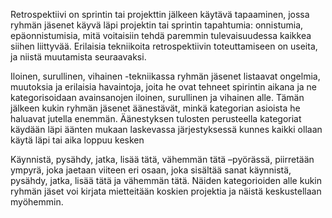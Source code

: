 Retrospektiivi on sprintin tai projekttin jälkeen käytävä tapaaminen, jossa ryhmän jäsenet käyvä läpi projektin tai sprintin tapahtumia: 
onnistumia, epäonnistumisia, mitä voitaisiin tehdä paremmin tulevaisuudessa kaikkea siihen liittyvää. 
Erilaisia tekniikoita retrospektiivin toteuttamiseen on useita, ja niistä muutamista seuraavaksi.

Iloinen, surullinen, vihainen -tekniikassa ryhmän jäsenet listaavat ongelmia, muutoksia ja erilaisia havaintoja, 
joita he ovat tehneet spirintin aikana ja ne kategorisoidaan avainsanojen iloinen, surullinen ja vihainen alle. 
Tämän jälkeen kukin ryhmän jäsenet äänestävät, minkä kategorian asioista he haluavat jutella enemmän. 
Äänestyksen tulosten perusteella kategoriat käydään läpi äänten mukaan laskevassa järjestyksessä kunnes kaikki ollaan käytä läpi tai aika loppuu kesken

Käynnistä, pysähdy, jatka, lisää tätä, vähemmän tätä –pyörässä, piirretään ympyrä, joka jaetaan viiteen eri osaan, 
joka sisältää sanat käynnistä, pysähdy, jatka, lisää tätä ja vähemmän tätä. Näiden kategorioiden alle kukin ryhmän jäset voi kirjata 
mietteitään koskien projektia ja näistä keskustellaan myöhemmin.


